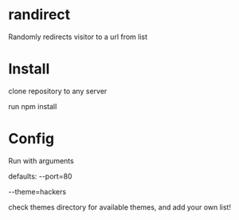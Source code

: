 # randirect
Randomly redirects visitor to a url from list

# Install
clone repository to any server

run npm install

# Config
Run with arguments

defaults:
--port=80

--theme=hackers

check themes directory for available themes, and add your own list!